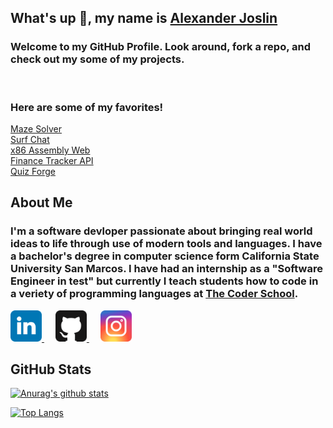 ## **What's up 🤙, my name is [Alexander Joslin](http://www.alexanderjoslin.com/)**
### Welcome to my GitHub Profile.  Look around, fork a repo, and check out my some of my projects.

</br> 

### Here are some of my favorites!
[Maze Solver](https://maze-solver-js.herokuapp.com/)\
[Surf Chat](https://surf-chat-js.herokuapp.com/)\
[x86 Assembly Web](https://www.x86assemblycode.com/)\
[Finance Tracker API](https://finance-tracker-js.herokuapp.com/)\
[Quiz Forge](https://quiz-forge.herokuapp.com/)


## About Me
### I'm a software devloper passionate about bringing real world ideas to life through use of modern tools and languages.  I have a bachelor's degree in computer science form California State University San Marcos.  I have had an internship as a "Software Engineer in test" but currently I teach students how to code in a veriety of programming languages at [The Coder School](https://www.thecoderschool.com/).


<a href="https://www.linkedin.com/in/alexander-joslin/">
  <img src="./icons/linkedin.svg" alt="Twitter" title="GitHub" width="50" />
</a>
&ensp;&ensp;
<a href="https://github.com/echoaj/">
  <img src="./icons/github.svg" alt="GitHub" title="GitHub" width="50" />
</a>
&ensp;&ensp;
<a href="https://instagram.com/echoaj18/">
  <img src="./icons/instagram.svg" alt="GitHub" title="GitHub" width="50" />
</a>

</br> 


## GitHub Stats 

[![Anurag's github stats](https://github-readme-stats.vercel.app/api?username=echoaj)](https://github.com/echoaj)

[![Top Langs](https://github-readme-stats.vercel.app/api/top-langs/?username=echoaj&layout=compact)](https://github.com/echoaj)
